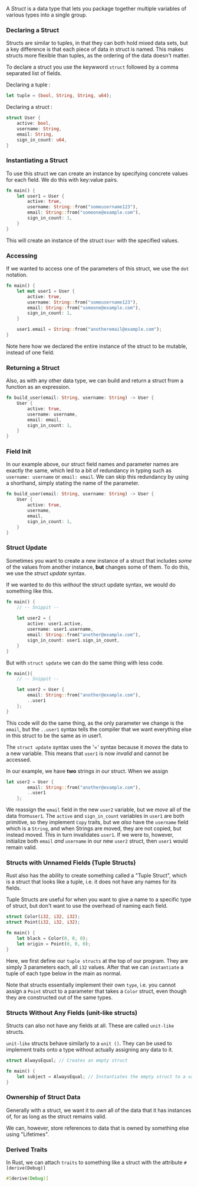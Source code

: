 A *Struct* is a data type that lets you package together multiple variables of various types into a single group.



### Declaring a Struct
Structs are similar to tuples, in that they can both hold mixed data sets, but a key difference is that each piece of data in struct is named. This makes structs more flexible than tuples, as the ordering of the data doesn't matter.

To declare a struct you use the keywword `struct` followed by a comma separated list of fields.

Declaring a tuple :

```Rust
let tuple = (bool, String, String, u64);
```

Declaring a struct :

```Rust
struct User {
	active: bool,
	username: String,
	email: String,
	sign_in_count: u64,
}
```



### Instantiating a Struct
To use this struct we can create an instance by specifying concrete values for each field. We do this with key:value pairs.

```Rust
fn main() {
	let user1 = User {
		active: true,
		username: String::from("someusername123"),
		email: String::from("someone@example.com"),
		sign_in_count: 1,
	}
}
```

This will create an instance of the struct `User` with the specified values.



### Accessing
If we wanted to access one of the parameters of this struct, we use the `dot` notation.

```Rust
fn main() {
	let mut user1 = User {
		active: true,
		username: String::from("someusername123"),
		email: String::from("someone@example.com"),
		sign_in_count: 1,
	}

	user1.email = String::from("anotheremail@example.com");
}
```

Note here how we declared the entire instance of the struct to be mutable, instead of one field.



### Returning a Struct
Also, as with any other data type, we can build and return a struct from a function as an expression.

```Rust
fn build_user(email: String, username: String) -> User {
	User {
		active: true,
		username: username,
		email: email,
		sign_in_count: 1,
	}
}
```



### Field Init
In our example above, our struct field names and parameter names are exactly the same, which led to a bit of redundancy in typing such as `username: username` or `email: email`. We can skip this redundancy by using a shorthand, simply stating the name of the parameter.

```Rust
fn build_user(email: String, username: String) -> User {
	User {
		active: true,
		username,
		email,
		sign_in_count: 1,
	}
}
```



### Struct Update
Sometimes you want to create a new instance of a struct that includes *some* of the values from another instance, **but** changes some of them. To do this, we use the *struct update* syntax.

If we wanted to do this *without* the struct update syntax, we would do something like this.

```Rust
fn main() {
	// -- Snippit --
	
	let user2 = {
		active: user1.active,
		username: user1.username,
		email: String::from("another@example.com"),
		sign_in_count: user1.sign_in_count,
	}
}
```

But with  `struct update` we can do the same thing with less code. 

```Rust
fn main(){
	// -- Snippit --

	let user2 = User {
		email: String::from("another@example.com"),
		..user1
	};
}
```

This code will do the same thing, as the only parameter we change is the `email`, but the `..user1` syntax tells the compiler that we want everything else in this struct to be the same as in user1.

The `struct update` syntax uses the '=' syntax because it *moves* the data to a new variable. This means that `user1` is now *invalid* and cannot be accessed.

In our example, we have **two** strings in our struct. When we assign

```Rust
let user2 = User {
		email: String::from("another@example.com"),
		..user1
	};
```

We reassign the `email` field in the new `user2` variable, but we *move* all of the data from`user1`. The `active` and `sign_in_count` variables in `user1` are both primitive, so they implement `Copy` traits, but we *also* have the `username` field which is a `String`, and when Strings are moved, they are not copied, but instead moved. This in turn invalidates `user1`. If we were to, however, initialize both `email` *and* `username` in our new `user2` struct, then `user1` would remain valid.



### Structs with Unnamed Fields (Tuple Structs)
Rust also has the ability to create something called a "Tuple Struct", which is a struct that looks like a tuple, i.e. it does not have any names for its fields.

Tuple Structs are useful for when you want to give a name to a specific type of struct, but don't want to use the overhead of naming each field.

```Rust
struct Color(i32, i32, i32);
struct Point(i32, i32, i32);

fn main() {
	let black = Color(0, 0, 0);
	let origin = Point(0, 0, 0);
}
```

Here, we first define our `tuple structs` at the top of our program. They are simply 3 parameters each, all `i32` values. After that we can `instantiate` a tuple of each type below in the main as normal.

Note that structs essentially implement their own `type`, i.e. you cannot assign a `Point` struct to a parameter that takes a `Color` struct, even though they are constructed out of the same types.



### Structs Without Any Fields (unit-like structs)
Structs can also not have any fields at all. These are called `unit-like` structs.

`unit-like` structs behave similarly to a `unit ()`. They can be used to implement traits onto a type without actually assigning any data to it.

```Rust
struct AlwaysEqual; // Creates an empty struct

fn main() {
	let subject = AlwaysEqual; // Instantiates the empty struct to a variable
}
```



### Ownership of Struct Data
Generally with a struct, we want it to *own* all of the data that it has instances of, for as long as the struct remains valid.

We can, however, store references to data that is owned by something else using "Lifetimes".



### Derived Traits
In Rust, we can attach `traits` to something like a struct with the attribute `#[derive(Debug)]`

```Rust
#[derive(Debug)]
```

